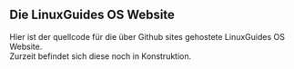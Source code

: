 ## Die LinuxGuides OS Website

Hier ist der quellcode für die über Github sites gehostete LinuxGuides OS Website.  
Zurzeit befindet sich diese noch in Konstruktion.
